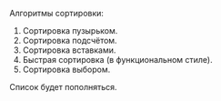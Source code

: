 Алгоритмы сортировки:

1. Сортировка пузырьком.
2. Сортировка подсчётом.
3. Сортировка вставками.
4. Быстрая сортировка (в функциональном стиле).
5. Сортировка выбором.

Список будет пополняться.
